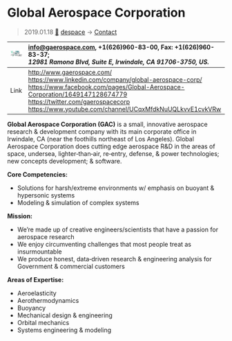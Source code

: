 # Global Aerospace Corporation
> 2019.01.18 [🚀](../index/index.md) [despace](index.md) → [Contact](contact.md)

|[![](f/contact/g/gac_logo1_thumb.jpg)](f/contact/g/gac_logo1.png)|<info@gaerospace.com>, +1(626)960-83-00, Fax: +1(626)960-83-37;<br> *12981 Ramona Blvd, Suite E, Irwindale, CA 91706-3750, US.*|
|:--|:--|
|Link|<http://www.gaerospace.com/><br> <https://www.linkedin.com/company/global-aerospace-corp/><br> <https://www.facebook.com/pages/Global-Aerospace-Corporation/1649147128674779><br> <https://twitter.com/gaerospacecorp><br> <https://www.youtube.com/channel/UCqxMfdkNuUQLkvvE1cvkVRw>|

**Global Aerospace Corporation (GAC)** is a small, innovative aerospace research & development company with its main corporate office in Irwindale, CA (near the foothills northeast of Los Angeles). Global Aerospace Corporation does cutting edge aerospace R&D in the areas of space, undersea, lighter‑than‑air, re‑entry, defense, & power technologies; new concepts development; & software.


<p style="page-break-after:always"> </p>

**Core Competencies:**

   - Solutions for harsh/extreme environments w/ emphasis on buoyant & hypersonic systems
   - Modeling & simulation of complex systems

**Mission:**

   - We’re made up of creative engineers/scientists that have a passion for aerospace research
   - We enjoy circumventing challenges that most people treat as insurmountable
   - We produce honest, data‑driven research & engineering analysis for Government & commercial customers

**Areas of Expertise:**

   - Aeroelasticity
   - Aerothermodynamics
   - Buoyancy
   - Mechanical design & engineering
   - Orbital mechanics
   - Systems engineering & modeling
